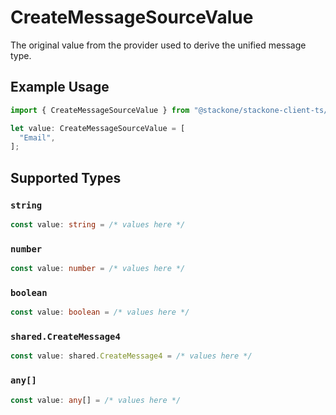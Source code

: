 # CreateMessageSourceValue

The original value from the provider used to derive the unified message type.

## Example Usage

```typescript
import { CreateMessageSourceValue } from "@stackone/stackone-client-ts/sdk/models/shared";

let value: CreateMessageSourceValue = [
  "Email",
];
```

## Supported Types

### `string`

```typescript
const value: string = /* values here */
```

### `number`

```typescript
const value: number = /* values here */
```

### `boolean`

```typescript
const value: boolean = /* values here */
```

### `shared.CreateMessage4`

```typescript
const value: shared.CreateMessage4 = /* values here */
```

### `any[]`

```typescript
const value: any[] = /* values here */
```

